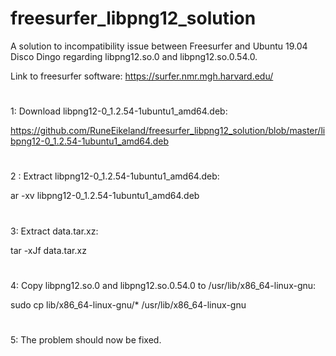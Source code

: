 # freesurfer_libpng12_solution

A solution to incompatibility issue between Freesurfer and Ubuntu 19.04 Disco Dingo regarding libpng12.so.0 and libpng12.so.0.54.0.

Link to freesurfer software: https://surfer.nmr.mgh.harvard.edu/


#
1: Download libpng12-0_1.2.54-1ubuntu1_amd64.deb: 
   
   https://github.com/RuneEikeland/freesurfer_libpng12_solution/blob/master/libpng12-0_1.2.54-1ubuntu1_amd64.deb

#
2 : Extract libpng12-0_1.2.54-1ubuntu1_amd64.deb:

   ar -xv libpng12-0_1.2.54-1ubuntu1_amd64.deb

#
3: Extract data.tar.xz:
  
   tar -xJf data.tar.xz

#
4: Copy libpng12.so.0 and libpng12.so.0.54.0 to /usr/lib/x86_64-linux-gnu:

   sudo cp lib/x86_64-linux-gnu/* /usr/lib/x86_64-linux-gnu
 
# 
5: The problem should now be fixed.

